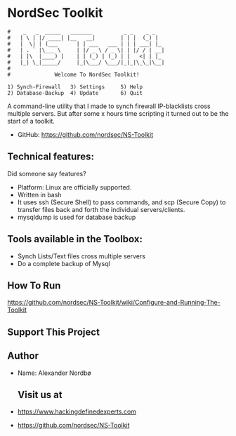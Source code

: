 # NordSec Toolkit #
```
#    _   _  _____   _______          _ _    _ _
#   | \ | |/ ____| |__   __|        | | |  (_) |
#   |  \| | (___      | | ___   ___ | | | ___| |_
#   | . ` |\___ \     | |/ _ \ / _ \| | |/ / | __|
#   | |\  |____) |    | | (_) | (_) | |   <| | |_
#   |_| \_|_____/     |_|\___/ \___/|_|_|\_\_|\__|  
#
#		       Welcome To NordSec Toolkit!

1) Synch-Firewall   3) Settings		5) Help
2) Database-Backup  4) Update		6) Quit
```
A command-line utility that I made to synch firewall IP-blacklists cross multiple servers. But after some x hours time scripting it turned out to be the start of a toolkit.

* GitHub: https://github.com/nordsec/NS-Toolkit

Technical features:
-------------------

Did someone say features?

* Platform: Linux are officially supported.
* Written in bash
* It uses ssh (Secure Shell) to pass commands, and scp (Secure Copy) to transfer 
  files back and forth the individual    servers/clients.
* mysqldump is used for database backup

Tools available in the Toolbox:
-------------------------------
* Synch Lists/Text files cross multiple servers
* Do a complete backup of Mysql

How To Run
----------
https://github.com/nordsec/NS-Toolkit/wiki/Configure-and-Running-The-Toolkit

Support This Project
--------------------

Author
------
* Name: Alexander Nordbø
  
  Visit us at
  -----------
* https://www.hackingdefinedexperts.com
* https://github.com/nordsec/NS-Toolkit
